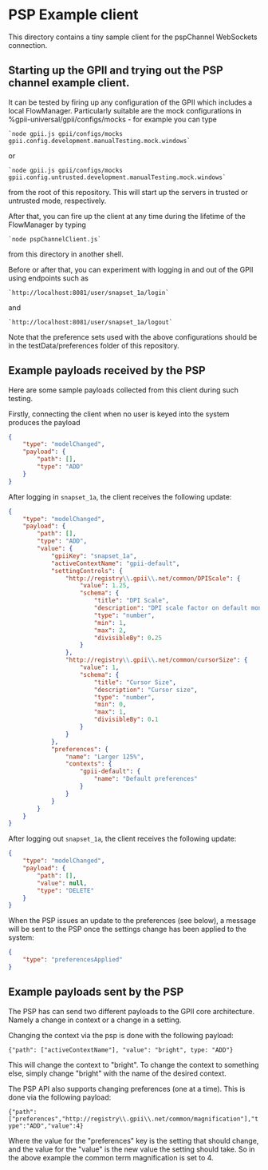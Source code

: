 # PSP Example client

This directory contains a tiny sample client for the pspChannel WebSockets connection.

## Starting up the GPII and trying out the PSP channel example client.

It can be tested by firing up any configuration of the GPII which includes a local FlowManager. Particularly
suitable are the mock configurations in %gpii-universal/gpii/configs/mocks - for example you can type

    `node gpii.js gpii/configs/mocks gpii.config.development.manualTesting.mock.windows`

or

    `node gpii.js gpii/configs/mocks gpii.config.untrusted.development.manualTesting.mock.windows`

from the root of this repository. This will start up the servers in trusted or untrusted mode, respectively.

After that, you can fire up the client at any time during the lifetime of the FlowManager by typing

    `node pspChannelClient.js`

from this directory in another shell.

Before or after that, you can experiment with logging in and out of the GPII using endpoints such as

    `http://localhost:8081/user/snapset_1a/login`

and

    `http://localhost:8081/user/snapset_1a/logout`

Note that the preference sets used with the above configurations should be in the testData/preferences folder of this
repository.

## Example payloads received by the PSP

Here are some sample payloads collected from this client during such testing.

Firstly, connecting the client when no user is keyed into the system produces the payload

```json
{
    "type": "modelChanged",
    "payload": {
        "path": [],
        "type": "ADD"
    }
}
```

After logging in `snapset_1a`, the client receives the following update:

```json
{
    "type": "modelChanged",
    "payload": {
        "path": [],
        "type": "ADD",
        "value": {
            "gpiiKey": "snapset_1a",
            "activeContextName": "gpii-default",
            "settingControls": {
                "http://registry\\.gpii\\.net/common/DPIScale": {
                    "value": 1.25,
                    "schema": {
                        "title": "DPI Scale",
                        "description": "DPI scale factor on default monitor",
                        "type": "number",
                        "min": 1,
                        "max": 2,
                        "divisibleBy": 0.25
                    }
                },
                "http://registry\\.gpii\\.net/common/cursorSize": {
                    "value": 1,
                    "schema": {
                        "title": "Cursor Size",
                        "description": "Cursor size",
                        "type": "number",
                        "min": 0,
                        "max": 1,
                        "divisibleBy": 0.1
                    }
                }
            },
            "preferences": {
                "name": "Larger 125%",
                "contexts": {
                    "gpii-default": {
                        "name": "Default preferences"
                    }
                }
            }
        }
    }
}
```

After logging out `snapset_1a`, the client receives the following update:

```json
{
    "type": "modelChanged",
    "payload": {
        "path": [],
        "value": null,
        "type": "DELETE"
    }
}
```

When the PSP issues an update to the preferences (see below), a message will be sent to the PSP once the settings change
has been applied to the system:

```json
{
    "type": "preferencesApplied"
}
```

## Example payloads sent by the PSP

The PSP has can send two different payloads to the GPII core architecture. Namely a change in context or a change in a
setting.

Changing the context via the psp is done with the following payload:

`{"path": ["activeContextName"], "value": "bright", type: "ADD"}`

This will change the context to "bright". To change the context to something else, simply change "bright" with the name
of the desired context.

The PSP API also supports changing preferences (one at a time). This is done via the following payload:

`{"path":["preferences","http://registry\\.gpii\\.net/common/magnification"],"type":"ADD","value":4}`

Where the value for the "preferences" key is the setting that should change, and the value for the "value" is the new
value the setting should take. So in the above example the common term magnification is set to 4.
